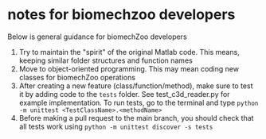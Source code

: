 # notes for biomechzoo developers
Below is general guidance for biomechZoo developers

1. Try to maintain the "spirit" of the original Matlab code. This means, keeping similar folder 
   structures and function names
2. Move to object-oriented programming. This may mean coding new classes for biomechZoo operations
3. After creating a new feature (class/function/method), make sure to test it by adding code to the 
   ``tests`` folder. See test_c3d_reader.py for example implementation. To run tests, go to the terminal
   and type ``python -m unittest <TestClassName>.<methodName>``
4. Before making a pull request to the main branch, you should check that all tests work using
   ``python -m unittest discover -s tests`` 
